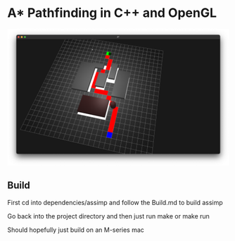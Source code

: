 # A* Pathfinding in C++ and OpenGL

![alt text](https://github.com/Hassan-Ibrahim-1/astar/blob/master/examples/demo.png)

## Build
First cd into dependencies/assimp and follow the Build.md to build assimp

Go back into the project directory and then just run make or make run

Should hopefully just build on an M-series mac
